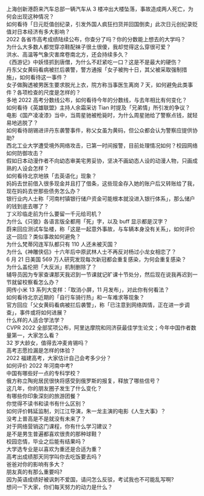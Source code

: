 上海创新港蔚来汽车总部一辆汽车从 3 楼冲出大楼坠落，事故造成两人死亡，为何会出现这种情况？  
如何看待「日元贬值创纪录，引发外国人疯狂扫货并回国倒卖」此次日元创纪录贬值对日本经济有多大影响？  
2022 各省市高考成绩陆续公布，你查分了吗？你的分数能上想去的大学吗？  
为什么大多数人都觉穿凉鞋配袜子很土很傻，我却觉得这么穿很可爱？  
洪水、高温等气象灾害席卷南北方，还会持续多久？  
《西游记》中妖怪抓到唐僧，为什么不赶紧吃一口？这是不是最大的硬伤？  
丹东父女黄码看病被拦后袭警，警方通报「女子被拘十日，其父被采取强制措施」，如何看待这一事件？  
女子做胸透被男医生要求脱光上衣，院方称当事医生离岗 7 天，如何避免此类事件？各项检查的尺度是怎样的？  
多地 2022 高考分数线公布，如何看待今年的分数线，与去年相比有何变化？  
如何看待《英雄联盟》主持人余霜采访 Tian 时提及「兄弟情」所引发的争议？  
电影《国产凌凌漆》当中，当周星驰被枪毙时，为什么周星驰给了警察点钱，就轻易地逃脱了？  
如何看待胡锡进评丹东袭警事件，称父女虽为黄码，但公众都会认为警察应提供协助?  
西北工业大学遭受境外网络攻击，已第一时间报警，目前处理情况如何？校园网络如何防御攻击？  
假如日本动漫作者不向幼态审美宅男妥协，坚决不画幼态人设的动漫人物，只画成熟的人设会怎样？  
如何看待北京地铁「去英语化」现象？  
妈妈去世前借入很多现金并且打了借条，这些现金存入她的账户后又转账给了我，现在妈妈去世那些债务怎么办？  
银行业内人士称「河南村镇银行储户资金可能根本就没进入银行体系」，那么储户的钱到底去哪了？  
丁义珍临走前为什么要留一千元给司机？  
为什么《只狼》各语言版全都用「死」字，以及 buff 显示都是汉字？  
蔚来回应测试车坠楼，称「这是一起意外事故，与车辆本身没有关系」，如何评价这一回应？类似事故如何避免？  
为什么梵蒂冈连军队都只有 110 人还未被灭国？  
为什么《神雕侠侣》十六年后中原武林人士不再反对杨过小龙女相恋了？  
6 月 21 日美国 569 万人研究发现每次新冠都会重复感染，为何会重复感染？  
为什么盖伦把「大反派」机制删除了？  
辅导员因为专家查课那天我迟到一节课就记旷课十节处分，然后现在说我再迟到一节就留校察看怎么办？  
网传小米 13 系列大变样：「取消小屏，11 月发布」，对此你有何看法？  
如何看待北京近期的「自行车骑行热」和一车难求等现象？  
官方回应「父女黄码看病被拦后袭警」，称「已注意到网络舆情，正在进一步调查」，事件或将如何进展？  
什么样的人适合学法学？  
CVPR 2022 全部奖项公布，阿里达摩院和同济获最佳学生论文；今年中国作者数量第一，大家怎么看？  
32 岁大龄女，值得去冲麦肯锡吗？  
高考志愿捡漏是怎样的体验？  
2022 福建高考，大家估计自己会考多少分？  
如何评价 2022 年河南中考?  
中国有哪些好一点的专科学校？  
俄方称立陶宛居民很快将感受到俄罗斯的报复，释放了哪些信号？  
这几年，你的朋友圈子发生了什么变化？  
有哪些你印象深刻的旅游团餐？  
你觉得不读书和读书有什么区别？  
如何评价韩延监制，刘江江导演，朱一龙主演的电影《人生大事》？  
没考上普高是不是就没有未来了？  
对于网络营销这门课程，你有什么学习建议？  
是不是男生普遍都喜欢很贵的那种球鞋？  
校园恋情，毕业之后能有结果吗？  
大学选专业是以喜欢为重还是合适为重？  
高考出成绩那天同学叫你去吃饭要去吗？  
爸爸对你的影响有多大？  
朋友真的有那么重要吗?  
因为英语成绩好被讽刺不爱国，请问怎么反驳，考试我也不可能乱写啊?  
想问一下大家，你们每天努力的动力是什么？  
